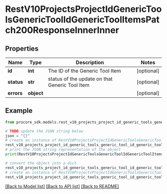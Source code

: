 # RestV10ProjectsProjectIdGenericToolsGenericToolIdGenericToolItemsPatch200ResponseInnerInner


## Properties

Name | Type | Description | Notes
------------ | ------------- | ------------- | -------------
**id** | **int** | The ID of the Generic Tool Item | [optional] 
**status** | **str** | status of the update on that Generic Tool Item | [optional] 
**errors** | **object** |  | [optional] 

## Example

```python
from procore_sdk.models.rest_v10_projects_project_id_generic_tools_generic_tool_id_generic_tool_items_patch200_response_inner_inner import RestV10ProjectsProjectIdGenericToolsGenericToolIdGenericToolItemsPatch200ResponseInnerInner

# TODO update the JSON string below
json = "{}"
# create an instance of RestV10ProjectsProjectIdGenericToolsGenericToolIdGenericToolItemsPatch200ResponseInnerInner from a JSON string
rest_v10_projects_project_id_generic_tools_generic_tool_id_generic_tool_items_patch200_response_inner_inner_instance = RestV10ProjectsProjectIdGenericToolsGenericToolIdGenericToolItemsPatch200ResponseInnerInner.from_json(json)
# print the JSON string representation of the object
print(RestV10ProjectsProjectIdGenericToolsGenericToolIdGenericToolItemsPatch200ResponseInnerInner.to_json())

# convert the object into a dict
rest_v10_projects_project_id_generic_tools_generic_tool_id_generic_tool_items_patch200_response_inner_inner_dict = rest_v10_projects_project_id_generic_tools_generic_tool_id_generic_tool_items_patch200_response_inner_inner_instance.to_dict()
# create an instance of RestV10ProjectsProjectIdGenericToolsGenericToolIdGenericToolItemsPatch200ResponseInnerInner from a dict
rest_v10_projects_project_id_generic_tools_generic_tool_id_generic_tool_items_patch200_response_inner_inner_from_dict = RestV10ProjectsProjectIdGenericToolsGenericToolIdGenericToolItemsPatch200ResponseInnerInner.from_dict(rest_v10_projects_project_id_generic_tools_generic_tool_id_generic_tool_items_patch200_response_inner_inner_dict)
```
[[Back to Model list]](../README.md#documentation-for-models) [[Back to API list]](../README.md#documentation-for-api-endpoints) [[Back to README]](../README.md)



